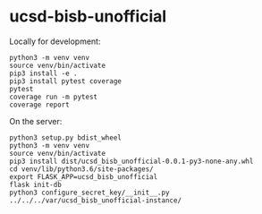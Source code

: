 # ucsd-bisb-unofficial

Locally for development:
```
python3 -m venv venv
source venv/bin/activate
pip3 install -e .
pip3 install pytest coverage
pytest
coverage run -m pytest
coverage report
```

On the server:
```
python3 setup.py bdist_wheel
python3 -m venv venv
source venv/bin/activate
pip3 install dist/ucsd_bisb_unofficial-0.0.1-py3-none-any.whl
cd venv/lib/python3.6/site-packages/
export FLASK_APP=ucsd_bisb_unofficial
flask init-db
python3 configure_secret_key/__init__.py ../../../var/ucsd_bisb_unofficial-instance/
```
